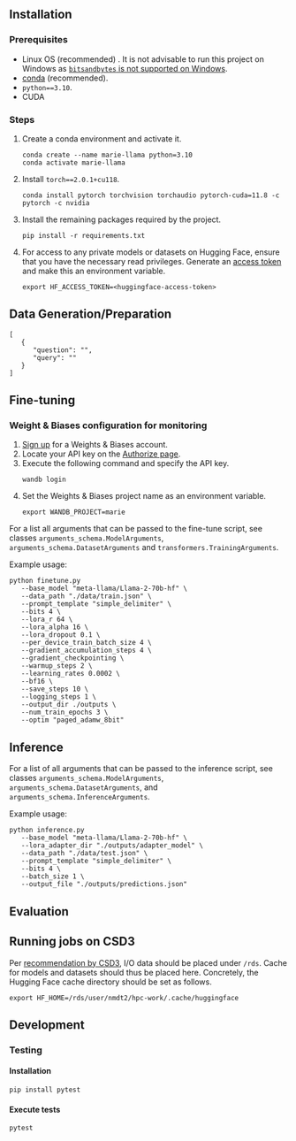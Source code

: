 ## Installation

### Prerequisites
- Linux OS (recommended) . It is not advisable to run this project on Windows as [`bitsandbytes` is not supported on Windows]((https://github.com/TimDettmers/bitsandbytes/issues/30)).
- [conda](https://conda.io/projects/conda/en/latest/index.html) (recommended).
- `python==3.10`.
- CUDA

### Steps
1. Create a conda environment and activate it.
   ```
   conda create --name marie-llama python=3.10
   conda activate marie-llama
   ```
1. Install `torch==2.0.1+cu118`.
   ```
   conda install pytorch torchvision torchaudio pytorch-cuda=11.8 -c pytorch -c nvidia
   ```
1. Install the remaining packages required by the project.

   ````
   pip install -r requirements.txt
   ````
1. For access to any private models or datasets on Hugging Face, ensure that you have the necessary read privileges. Generate an [access token](https://huggingface.co/docs/hub/security-tokens) and make this an environment variable.
   ```
   export HF_ACCESS_TOKEN=<huggingface-access-token>
   ```

## Data Generation/Preparation

```{json}
[
   {
      "question": "",
      "query": ""
   }
]
```

## Fine-tuning

### Weight & Biases configuration for monitoring

1. [Sign up](https://wandb.ai/site) for a Weights & Biases account. 
1. Locate your API key on the [Authorize page](https://wandb.ai/authorize).
1. Execute the following command and specify the API key.
   ```
   wandb login
   ```
1. Set the Weights & Biases project name as an environment variable.
   ```
   export WANDB_PROJECT=marie
   ```

For a list all arguments that can be passed to the fine-tune script, see classes `arguments_schema.ModelArguments`, `arguments_schema.DatasetArguments` and `transformers.TrainingArguments`.

Example usage:

```
python finetune.py
   --base_model "meta-llama/Llama-2-70b-hf" \
   --data_path "./data/train.json" \
   --prompt_template "simple_delimiter" \
   --bits 4 \
   --lora_r 64 \
   --lora_alpha 16 \
   --lora_dropout 0.1 \
   --per_device_train_batch_size 4 \
   --gradient_accumulation_steps 4 \
   --gradient_checkpointing \
   --warmup_steps 2 \
   --learning_rates 0.0002 \
   --bf16 \
   --save_steps 10 \
   --logging_steps 1 \
   --output_dir ./outputs \
   --num_train_epochs 3 \
   --optim "paged_adamw_8bit"
```

## Inference

For a list of all arguments that can be passed to the inference script, see classes `arguments_schema.ModelArguments`, `arguments_schema.DatasetArguments`, and `arguments_schema.InferenceArguments`.

Example usage:

```
python inference.py
   --base_model "meta-llama/Llama-2-70b-hf" \
   --lora_adapter_dir "./outputs/adapter_model" \
   --data_path "./data/test.json" \
   --prompt_template "simple_delimiter" \
   --bits 4 \
   --batch_size 1 \
   --output_file "./outputs/predictions.json"
```

## Evaluation


## Running jobs on CSD3
Per [recommendation by CSD3](https://docs.hpc.cam.ac.uk/hpc/user-guide/io_management.html), I/O data should be placed under `/rds`. Cache for models and datasets should thus be placed here. Concretely, the Hugging Face cache directory should be set as follows.
```
export HF_HOME=/rds/user/nmdt2/hpc-work/.cache/huggingface
``` 


## Development

### Testing

#### Installation
```
pip install pytest
```

#### Execute tests
```
pytest
```